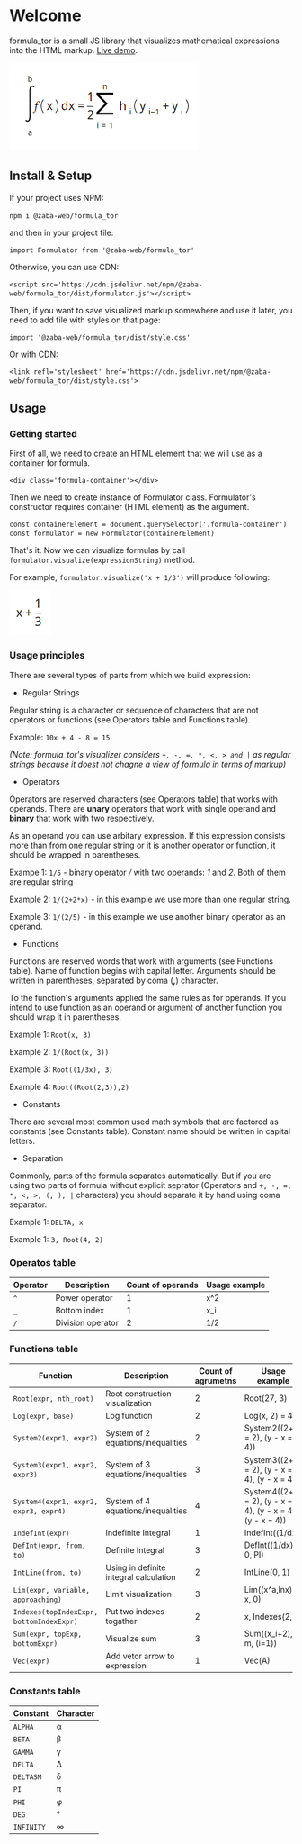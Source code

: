 # Welcome
formula_tor is a small JS library that visualizes mathematical expressions into the HTML markup. [Live demo](https://zaba-web.github.io/formula_tor/).

![Example](https://raw.githubusercontent.com/Zaba-web/formula_tor/main/docs/images/example.png "formula_tor work example")

## Install & Setup
If your project uses NPM:

`npm i @zaba-web/formula_tor`

and then in your project file:

```
import Formulator from '@zaba-web/formula_tor'
```

Otherwise, you can use CDN:

```
<script src='https://cdn.jsdelivr.net/npm/@zaba-web/formula_tor/dist/formulator.js'></script>
```

Then, if you want to save visualized markup somewhere and use it later, you need to add file with styles on that page:
```
import '@zaba-web/formula_tor/dist/style.css'
```

Or with CDN:

```
<link refl='stylesheet' href='https://cdn.jsdelivr.net/npm/@zaba-web/formula_tor/dist/style.css'>
```

## Usage
### Getting started
First of all, we need to create an HTML element that we will use as a container for formula.

```
<div class='formula-container'></div>
```

Then we need to create instance of Formulator class. Formulator's constructor requires container (HTML element) as the argument.

```
const containerElement = document.querySelector('.formula-container')
const formulator = new Formulator(containerElement)
```

That's it. Now we can visualize formulas by call `formulator.visualize(expressionString)` method.

For example, `formulator.visualize('x + 1/3')` will produce following:

![Example 2](https://raw.githubusercontent.com/Zaba-web/formula_tor/main/docs/images/example2.png "x + 1/3")

### Usage principles
There are several types of parts from which we build expression:


* Regular Strings

Regular string is a character or sequence of characters that are not operators or functions (see Operators table and Functions table).

Example: `10x + 4 - 8 = 15`

*(Note: formula_tor's visualizer considers `+, -, =, *, <, > and |` as regular strings because it doest not chagne a view of formula in terms of markup)*


* Operators

Operators are reserved characters (see Operators table) that works with operands. There are **unary** operators that work with single operand and **binary** that work with two respectively.

As an operand you can use arbitary expression. If this expression consists more than from one regular string or it is another operator or function, it should be wrapped in parentheses.

Exampe 1: `1/5` - binary operator */* with two operands: *1* and *2*. Both of them are regular string

Example 2: `1/(2+2*x)` - in this example we use more than one regular string.

Example 3: `1/(2/5)` - in this example we use another binary operator as an operand.


* Functions

Functions are reserved words that work with arguments (see Functions table). Name of function begins with capital letter. Arguments should be written in parentheses, separated by coma (**,**) character.

To the function's arguments applied the same rules as for operands. If you intend to use function as an operand or argument of another function you should wrap it in parentheses.

Example 1: `Root(x, 3)`

Example 2: `1/(Root(x, 3))`

Example 3: `Root((1/3x), 3)`

Example 4: `Root((Root(2,3)),2)`


* Constants

There are several most common used math symbols that are factored as constants (see Constants table). Constant name should be written in capital letters.


* Separation

Commonly, parts of the formula separates automatically. But if you are using two parts of formula without explicit seprator (Operators and `+, -, =, *, <, >, (, ), |` characters) you should separate it by hand using coma separator.

Example 1: `DELTA, x`

Example 1: `3, Root(4, 2)`


### Operatos table

| Operator      | Description            | Count of operands | Usage example |
| ------------- | ---------------------- | ----------------- | ------------- |
| `^`           | Power operator         | 1                 | x^2           |
| `_`           | Bottom index           | 1                 | x_i           |
| `/`           | Division operator      | 2                 | 1/2           |


### Functions table

| Function                         | Description                         | Count of agrumetns  | Usage example            |
| -------------------------------- | ----------------------------------- | ------------------- | ------------------------------- |
| `Root(expr, nth_root)`           | Root construction visualization     | 2                   | Root(27, 3)              |
| `Log(expr, base)`                | Log function                        | 2                   | Log(x, 2) = 4             |
| `System2(expr1, expr2)`          | System of 2 equations/inequalities  | 2                   | System2((2+xy = 2), (y - x = 4)) |
| `System3(expr1, expr2, expr3)`   | System of 3 equations/inequalities  | 3                   | System3((2+xy = 2), (y - x = 4), (y - x = 4)) |
| `System4(expr1, expr2, expr3, expr4)`   | System of 4 equations/inequalities  | 4  | System4((2+xy = 2), (y - x = 4), (y - x = 4), (y - x = 4))|
| `IndefInt(expr)`          | Indefinite Integral     | 1                   | IndefInt((1/dx))         |
| `DefInt(expr, from, to)`          | Definite Integral     | 3                   | DefInt((1/dx), 0, PI)         |
| `IntLine(from, to)`         | Using in definite integral calculation     | 2                   | IntLine(0, 1)   |
| `Lim(expr, variable, approaching)`         | Limit visualization     | 3                   | Lim((x^a,lnx), x, 0)   |
| `Indexes(topIndexExpr, bottomIndexExpr)`         | Put two indexes togather     | 2                   | x, Indexes(2,i) |
| `Sum(expr, topExp, bottomExpr)`         | Visualize sum  | 3                   | Sum((x_i+2), m, (i=1)) |
| `Vec(expr)`         | Add vetor arrow to expression  | 1                   | Vec(A) |


### Constants table

| Constant      | Character  | 
| ------------- | ---------- |
| `ALPHA`       | α          |
| `BETA`        | β          |
| `GAMMA`       | γ          |
| `DELTA`       | Δ          |
| `DELTASM`     | δ          |
| `PI`          | π          |
| `PHI`         | φ          |
| `DEG`         | °          |
| `INFINITY`    | ∞          |